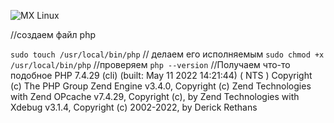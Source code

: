![MX Linux](https://img.shields.io/badge/-MX%20Linux-%23000000?style=for-the-badge&logo=MXlinux&logoColor=white)
<p>//создаем файл php</p>
<code>sudo touch /usr/local/bin/php</code>
// делаем его исполняемым
<code>sudo chmod +x /usr/local/bin/php</code>
//проверяем
<code>php --version</code>
//Получаем что-то подобное
PHP 7.4.29 (cli) (built: May 11 2022 14:21:44) ( NTS )
Copyright (c) The PHP Group
Zend Engine v3.4.0, Copyright (c) Zend Technologies
with Zend OPcache v7.4.29, Copyright (c), by Zend Technologies
with Xdebug v3.1.4, Copyright (c) 2002-2022, by Derick Rethans